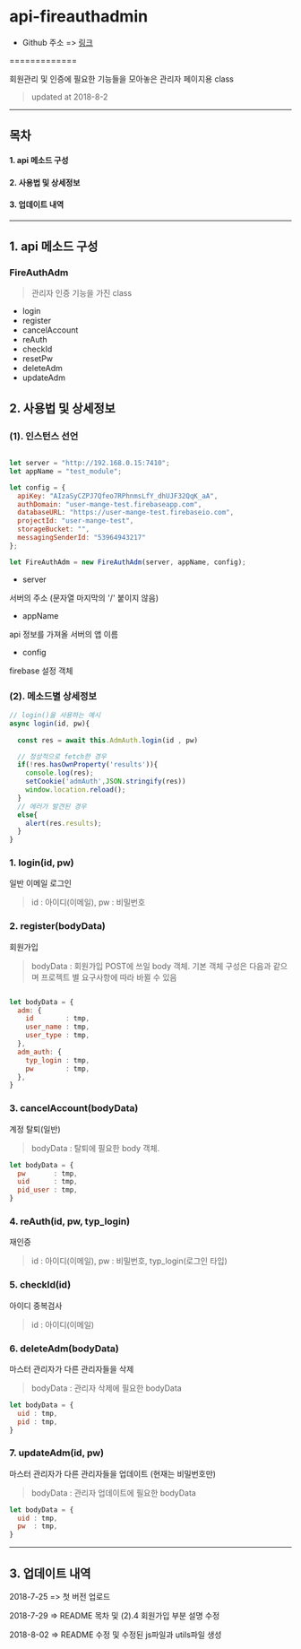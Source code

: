 # api-fireauthadmin

* Github 주소 => [링크](https://github.com/BazerHanMinSu/api-fireauthadmin)

=============

회원관리 및 인증에 필요한 기능들을 모아놓은 관리자 페이지용 class

> updated at 2018-8-2
***


목차
---
#### 1. api 메소드 구성 
#### 2. 사용법 및 상세정보
#### 3. 업데이트 내역
***

## 1. api 메소드 구성

### FireAuthAdm

>관리자 인증 기능을 가진 class 
+ login
+ register
+ cancelAccount
+ reAuth
+ checkId
+ resetPw
+ deleteAdm
+ updateAdm


## 2. 사용법 및 상세정보

### (1). 인스턴스 선언

```javascript

let server = "http://192.168.0.15:7410";
let appName = "test_module";

let config = {
  apiKey: "AIzaSyCZPJ7Qfeo7RPhnmsLfY_dhUJF32QqK_aA",
  authDomain: "user-mange-test.firebaseapp.com",
  databaseURL: "https://user-mange-test.firebaseio.com",
  projectId: "user-mange-test",
  storageBucket: "",
  messagingSenderId: "53964943217"
};

let FireAuthAdm = new FireAuthAdm(server, appName, config);
```

+ server 

서버의 주소 (문자열 마지막의 '/' 붙이지 않음)

+ appName 

api 정보를 가져올 서버의 앱 이름

+ config

firebase 설정 객체

### (2). 메소드별 상세정보

```javascript
// login()을 사용하는 예시
async login(id, pw){
    
  const res = await this.AdmAuth.login(id , pw)

  // 정상적으로 fetch한 경우
  if(!res.hasOwnProperty('results')){
    console.log(res);
    setCookie('admAuth',JSON.stringify(res))
    window.location.reload();
  }
  // 에러가 발견된 경우
  else{ 
    alert(res.results);
  }
}
```

### 1. login(id, pw)

일반 이메일 로그인

>id : 아이디(이메일), pw : 비밀번호



### 2. register(bodyData)

회원가입

>bodyData : 회원가입 POST에 쓰일 body 객체. 기본 객체 구성은 다음과 같으며 프로젝트 별 요구사항에 따라 바뀔 수 있음

```javascript

let bodyData = {
  adm: {
    id        : tmp,
    user_name : tmp,
    user_type : tmp,
  },
  adm_auth: {
    typ_login : tmp,
    pw        : tmp,
  },
}   

```
### 3. cancelAccount(bodyData)

계정 탈퇴(일반)

>bodyData : 탈퇴에 필요한 body 객체.

```javascript
let bodyData = {
  pw       : tmp,
  uid      : tmp,
  pid_user : tmp,
}
```

### 4. reAuth(id, pw, typ_login)

재인증

>id : 아이디(이메일), pw : 비밀번호, typ_login(로그인 타입)

### 5. checkId(id)

아이디 중복검사

>id : 아이디(이메일)

### 6. deleteAdm(bodyData)

마스터 관리자가 다른 관리자들을 삭제

>bodyData : 관리자 삭제에 필요한 bodyData

```javascript
let bodyData = {
  uid : tmp,
  pid : tmp,
}
```

### 7. updateAdm(id, pw)

마스터 관리자가 다른 관리자들을 업데이트 (현재는 비밀번호만)

>bodyData : 관리자 업데이트에 필요한 bodyData

```javascript
let bodyData = {
  uid : tmp,
  pw  : tmp,
}
```

***

## 3. 업데이트 내역

2018-7-25 => 첫 버전 업로드

2018-7-29 => README 목차 및 (2).4 회원가입 부분 설명 수정

2018-8-02 => README 수정 및 수정된 js파일과 utils파일 생성